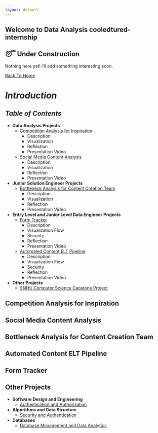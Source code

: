 ```yaml
---
layout: default
---
```


## Welcome to Data Analysis cooledtured-internship

## 😴 Under Construction

Nothing here yet! I'll add something interesting soon.

[Back To Home](./)

# _Introduction_
## _Table of Contents_
- **Data Analysis Projects**  
    - [Competition Analysis for Inspiration](#competition-analysis-for-inspiration)
        - Description 
        - Visualization
        - Reflection
        - Presentation Video    
    - [Social Media Content Analysis](#social-media-content-analysis)
        - Description 
        - Visualization
        - Reflection
        - Presentation Video     
- **Junior Solution Engineer Projects**  
    - [Bottleneck Analysis for Content Creation Team](#bottleneck-analysis-for-content-creation-team)
        - Description 
        - Visualization
        - Reflection
        - Presentation Video  
- **Entry Level and Junior Level Data Engineer Projects**  
    - [Form Tracker](#form-tracker)
        - Description 
        - Visualization Flow
        - Security
        - Reflection
        - Presentation Video
    - [Automated Content ELT Pipeline](#automated-content-elt-pipeline)
        - Description 
        - Visualization Flow
        - Security
        - Reflection
        - Presentation Video     
- **Other Projects**
    - [SNHU Computer Science Capstone Project](./cs-capstone.html)


## Competition Analysis for Inspiration
## Social Media Content Analysis
## Bottleneck Analysis for Content Creation Team
## Automated Content ELT Pipeline
## Form Tracker
## Other Projects
- **Software Design and Engineering**
    - [Authentication and Authorization](./cs-capstone.html#enhancement-1-software-design-and-engineering)  
- **Algorithms and Data Structure**
    - [Security and Authentication](./cs-capstone.html#enhancement-2-algorithms-and-data-structure)  
- **Databases** 
    - [Database Management and Data Analytics](./cs-capstone.html#enhancement-3-databases)    